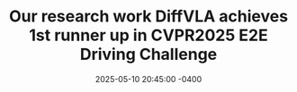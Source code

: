 ---
title: "Our research work DiffVLA achieves 1st runner up in CVPR2025 E2E Driving Challenge"
date: 2025-05-10 20:45:00 -0400
---